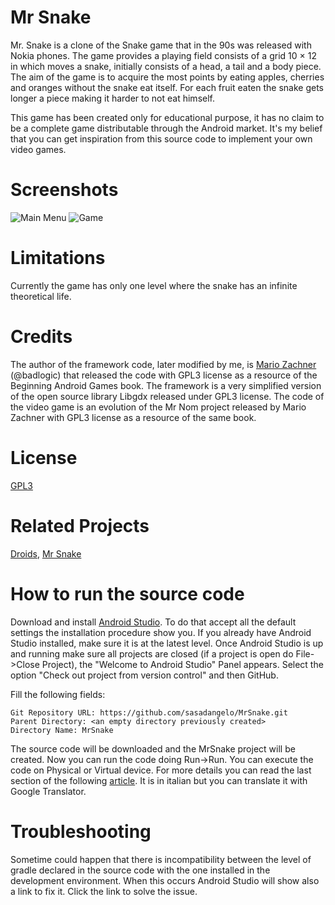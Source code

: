 # Mr Snake

Mr. Snake is a clone of the Snake game that in the 90s was released with Nokia phones. The game provides a playing field consists of a grid 10 × 12 in which moves a snake, initially consists of a head, a tail and a body piece. The aim of the game is to acquire the most points by eating apples, cherries and oranges without the snake eat itself. For each fruit eaten the snake gets longer a piece making it harder to not eat himself.

This game has been created only for educational purpose, it has no claim to be a complete game distributable through the Android market. It's my belief that you can get inspiration from this source code to implement your own video games.

# Screenshots

![Main Menu](http://www.androidforfun.it/wp-content/uploads/2016/12/Screenshot_Mr_Snake_Home.png) ![Game](http://www.androidforfun.it/wp-content/uploads/2016/12/Screenshot_Mr_Snake.png)

# Limitations

Currently the game has only one level where the snake has an infinite theoretical life.

# Credits

The author of the framework code, later modified by me, is [Mario Zachner](https://github.com/badlogic) (@badlogic) that released the code with GPL3 license as a resource of the Beginning Android Games book. The framework is a very simplified version of the open source library Libgdx released under GPL3 license. The code of the video game is an evolution of the Mr Nom project released by Mario Zachner with GPL3 license as a resource of the same book.

# License
[GPL3](https://www.gnu.org/licenses/gpl-3.0.en.html)

# Related Projects

[Droids](https://github.com/sasadangelo/Droids), [Mr Snake](https://github.com/sasadangelo/AlienInvaders)

# How to run the source code

Download and install [Android Studio](https://developer.android.com/studio/index.html). To do that accept all the default settings the installation procedure show you. If you already have Android Studio installed, make sure it is at the latest level. Once Android Studio is up and running make sure all projects are closed (if a project is open do File->Close Project), the "Welcome to Android Studio" Panel appears. Select the option "Check out project from version control" and then GitHub. 

Fill the following fields:

    Git Repository URL: https://github.com/sasadangelo/MrSnake.git
    Parent Directory: <an empty directory previously created>
    Directory Name: MrSnake

The source code will be downloaded and the MrSnake project will be created. Now you can run the code doing Run->Run. You can execute the code on Physical or Virtual device. For more details you can read the last section of the following [article](http://www.androidforfun.it/crea-la-tua-prima-app-android/). It is in italian but you can translate it with Google Translator.

# Troubleshooting

Sometime could happen that there is incompatibility between the level of gradle declared in the source code with the one installed in the development environment. When this occurs Android Studio will show also a link to fix it. Click the link to solve the issue.
